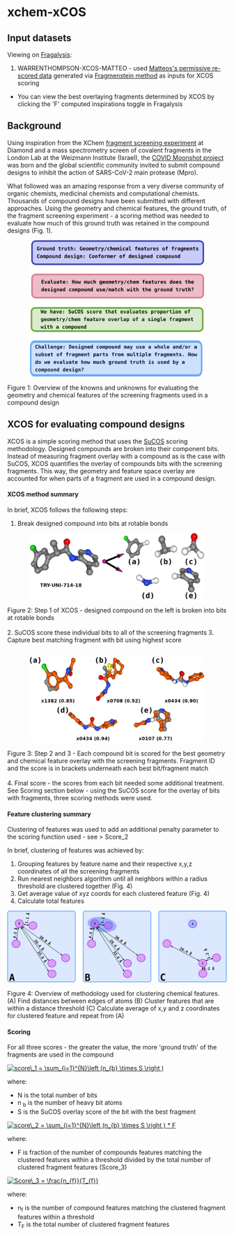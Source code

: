 # xchem-xCOS

## Input datasets

Viewing on [Fragalysis](https://fragalysis.diamond.ac.uk/viewer/react/preview/target/Mpro):
1. WARRENTHOMPSON-XCOS-MATTEO - used [Matteos's permissive re-scored data](https://discuss.postera.ai/t/fragmenstein-assessing-fidelty-to-hits/1343/4) generated via [Fragmenstein method](https://github.com/matteoferla/Fragmenstein) as inputs for XCOS scoring

- You can view the best overlaying fragments determined by XCOS by clicking the 'F' computed inspirations toggle in Fragalysis 

## Background
Using inspiration from the XChem [fragment screening experiment](https://www.diamond.ac.uk/covid-19/for-scientists/Main-protease-structure-and-XChem.html) at 
Diamond and a mass spectrometry screen of covalent fragments in the London Lab at the Weizmann Institute (Israel), the [COVID Moonshot project](https://discuss.postera.ai/c/covid)  
was born and the global scientific community invited to submit compound designs to inhibit the action of SARS-CoV-2 main protease (Mpro). 

What followed was an amazing response from a very diverse community of organic chemists, medicinal chemists and computational chemists. Thousands of compound 
designs have been submitted with different approaches. Using the geometry and chemical features, the ground truth, of the fragment screening experiment - 
a scoring method was needed to evaluate how much of this ground truth was retained in the compound designs (Fig. 1).

<p align="center">
<img src="images/xcos_readme_intro.png" width="400px">
</p>
Figure 1: Overview of the knowns and unknowns for evaluating the geometry and chemical features of the screening fragments used in a compound design   

## XCOS for evaluating compound designs
XCOS is a simple scoring method that uses the [SuCOS](https://chemrxiv.org/articles/SuCOS_is_Better_than_RMSD_for_Evaluating_Fragment_Elaboration_and_Docking_Poses/8100203/1) scoring methodology. Designed compounds are broken into their component bits. Instead of measuring fragment overlay with a compound as is the case with SuCOS, 
XCOS quantifies the overlay of compounds bits with the screening fragments. This way, the geometry and feature space overlay are accounted for when parts of a fragment 
are used in a compound design. 
    
#### XCOS method summary
In brief, XCOS follows the following steps:
 1. Break designed compound into bits at rotable bonds
<p align="center">
<img src="images/xcos_step_1.png" width="400px">
</p> 
Figure 2: Step 1 of XCOS - designed compound on the left is broken into bits at rotable bonds   
<br/><br/>
 2. SuCOS score these individual bits to all of the screening fragments
 3. Capture best matching fragment with bit using highest score 
<br/><br/>
<p align="center">
<img src="images/xcos_step_2_3.png" width="400px">
</p> 
Figure 3: Step 2 and 3 - Each compound bit is scored for the best geometry and chemical feature overlay with the screening fragments. Fragment ID and the score is in brackets underneath each best bit/fragment match
<br/><br/>
4. Final score - the scores from each bit needed some additional treatment. See Scoring section below - using the SuCOS score for the overlay of bits with fragments, three scoring methods were used. 

#### Feature clustering summary
Clustering of features was used to add an additional penalty parameter to the scoring function used - see > Score_2

In brief, clustering of features was achieved by:

 1. Grouping features by feature name and their respective x,y,z coordinates of all the screening fragments
 3. Run nearest neighbors algorithm until all neighbors within a radius threshold are clustered together (Fig. 4)
 4. Get average value of xyz coords for each clustered feature (Fig. 4) 
 4. Calculate total features  

<p align="center">
<img src="images/feat_cluster_step_1.PNG" width="600px">
</p> 
Figure 4: Overview of methodology used for clustering chemical features. (A) Find distances between edges of atoms (B) Cluster features that are within a distance threshold 
(C) Calculate average of x,y and z coordinates for clustered feature and repeat from (A)  

#### Scoring

For all three scores - the greater the value, the more 'ground truth' of the fragments are used in the compound 

<a href="https://www.codecogs.com/eqnedit.php?latex=score\_1&space;=&space;\sum_{i=1}^{N}\left&space;(n_{b}&space;\times&space;S&space;\right&space;)" target="_blank"><img src="https://latex.codecogs.com/svg.latex?score\_1&space;=&space;\sum_{i=1}^{N}\left&space;(n_{b}&space;\times&space;S&space;\right&space;)" title="score\_1 = \sum_{i=1}^{N}\left (n_{b} \times S \right )" /></a>

where:
- N is the total number of bits
- n <sub>b</sub> is the number of heavy bit atoms
- S is the SuCOS overlay score of the bit with the best fragment

<a href="https://www.codecogs.com/eqnedit.php?latex=score\_2&space;=&space;\sum_{i=1}^{N}\left&space;(n_{b}&space;\times&space;S&space;\right&space;)&space;*&space;F" target="_blank"><img src="https://latex.codecogs.com/svg.latex?score\_2&space;=&space;\sum_{i=1}^{N}\left&space;(n_{b}&space;\times&space;S&space;\right&space;)&space;*&space;F" title="score\_2 = \sum_{i=1}^{N}\left (n_{b} \times S \right ) * F" /></a>

where:
- F is fraction of the number of compounds features matching the clustered features within a threshold divided by the total number of clustered fragment features (Score_3)
       
<a href="https://www.codecogs.com/eqnedit.php?latex=Score\_3&space;=&space;\frac{n_{f}}{T_{f}}" target="_blank"><img src="https://latex.codecogs.com/svg.latex?Score\_3&space;=&space;\frac{n_{f}}{T_{f}}" title="Score\_3 = \frac{n_{f}}{T_{f}}" /></a>

where:
- n<sub>f</sub> is the number of compound features matching the clustered fragment features within a threshold
- T<sub>F</sub> is the total number of clustered fragment features
